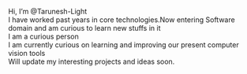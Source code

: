    Hi, I’m @Tarunesh-Light <br>
   I have worked past years in core      technologies.Now entering Software    domain and am curious to learn new    stuffs in it<br>
   I am a curious person <br>
   I am currently curious on learning and improving our present computer vision tools <br>
   Will update my interesting projects and ideas soon.
<!---
Tarunesh-Light/Tarunesh-Light is a ✨ special ✨ repository because its `README.md` (this file) appears on your GitHub profile.
You can click the Preview link to take a look at your changes.
--->
